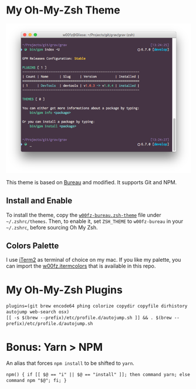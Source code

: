 # My Oh-My-Zsh Theme

![](preview.png)

This theme is based on [Bureau](https://github.com/robbyrussell/oh-my-zsh/wiki/Themes#bureau) and modified. It supports Git and NPM.

## Install and Enable

To install the theme, copy the [`w00fz-bureau.zsh-theme`](w00fz-bureau.zsh-theme) file under `~/.zshrc/themes`.
Then, to enable it, set `ZSH_THEME` to `w00fz-bureau` in your `~/.zshrc`, before sourcing Oh My Zsh.

## Colors Palette

I use [iTerm2](https://www.iterm2.com/) as terminal of choice on my mac. If you like my palette, you can import the [w00fz.itermcolors](w00fz.itemrcolors) that is available in this repo.

# My Oh-My-Zsh Plugins
```
plugins=(git brew encode64 phing colorize copydir copyfile dirhistory autojump web-search osx)
[[ -s $(brew --prefix)/etc/profile.d/autojump.sh ]] && . $(brew --prefix)/etc/profile.d/autojump.sh
```

# Bonus: Yarn > NPM

An alias that forces `npm install` to be shifted to `yarn`.

```zshrc
npm() { if [[ $@ == "i" || $@ == "install" ]]; then command yarn; else command npm "$@"; fi; }
```
